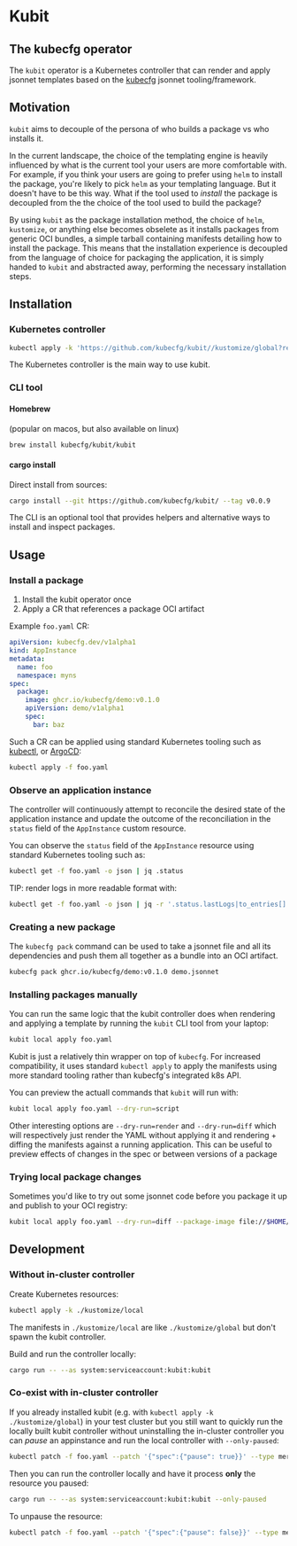 # Kubit

## The kubecfg operator

The `kubit` operator is a Kubernetes controller that can render and apply jsonnet templates based on the [kubecfg](https://github.com/kubecfg/kubecfg) jsonnet tooling/framework.

## Motivation

`kubit` aims to decouple of the persona of who builds a package vs who installs it.

In the current landscape, the choice of the templating engine is heavily influenced by what is the current tool your users are more comfortable with.
For example, if you think your users are going to prefer using `helm` to install the package, you're likely to pick `helm` as your templating language.
But it doesn't have to be this way. What if the tool used to _install_ the package is decoupled from the the choice of the tool used to build the package?

By using `kubit` as the package installation method, the choice of `helm`, `kustomize`, or anything else becomes obselete as it installs packages from generic OCI bundles, a simple tarball containing manifests detailing how to install the package.
This means that the installation experience is decoupled from the language of choice for packaging the application, it is simply handed to `kubit` and abstracted away, performing the necessary installation steps.

## Installation

### Kubernetes controller

```bash
kubectl apply -k 'https://github.com/kubecfg/kubit//kustomize/global?ref=v0.0.9'
```

The Kubernetes controller is the main way to use kubit.

### CLI tool

#### Homebrew

(popular on macos, but also available on linux)

```bash
brew install kubecfg/kubit/kubit
```

#### cargo install

Direct install from sources:

```bash
cargo install --git https://github.com/kubecfg/kubit/ --tag v0.0.9
```

The CLI is an optional tool that provides helpers and alternative ways to install and inspect packages.

## Usage

### Install a package

1. Install the kubit operator once
2. Apply a CR that references a package OCI artifact

Example `foo.yaml` CR:

```yaml
apiVersion: kubecfg.dev/v1alpha1
kind: AppInstance
metadata:
  name: foo
  namespace: myns
spec:
  package:
    image: ghcr.io/kubecfg/demo:v0.1.0
    apiVersion: demo/v1alpha1
    spec:
      bar: baz
```

Such a CR can be applied using standard Kubernetes tooling such as [kubectl](https://kubernetes.io/docs/tasks/tools/#kubectl),
or [ArgoCD](https://argoproj.github.io/cd/):

```bash
kubectl apply -f foo.yaml
```

### Observe an application instance

The controller will continuously attempt to reconcile the desired state of the application instance
and update the outcome of the reconciliation in the `status` field of the `AppInstance` custom resource.

You can observe the `status` field of the `AppInstance` resource using standard Kubernetes tooling such as:

```bash
kubectl get -f foo.yaml -o json | jq .status
```

TIP: render logs in more readable format with:

```bash
kubectl get -f foo.yaml -o json | jq -r '.status.lastLogs|to_entries[] | "\(.key): \(.value)"'
```

### Creating a new package

The `kubecfg pack` command can be used to take a jsonnet file and all its dependencies and push them
all together as a bundle into an OCI artifact.

```bash
kubecfg pack ghcr.io/kubecfg/demo:v0.1.0 demo.jsonnet
```

### Installing packages manually

You can run the same logic that the kubit controller does when rendering and applying a template by running
the `kubit` CLI tool from your laptop:

```bash
kubit local apply foo.yaml
```

Kubit is just a relatively thin wrapper on top of `kubecfg`.
For increased compatibility, it uses standard `kubectl apply` to apply the manifests using more standard
tooling rather than kubecfg's integrated k8s API.

You can preview the actuall commands that `kubit` will run with:

```bash
kubit local apply foo.yaml --dry-run=script
```

Other interesting options are `--dry-run=render` and `--dry-run=diff` which will respectively just render the YAML without applying it
and rendering + diffing the manifests against a running application. This can be useful to preview effects of changes in the spec or
between versions of a package

### Trying local package changes

Sometimes you'd like to try out some jsonnet code before you package it up and publish to your OCI registry:

```bash
kubit local apply foo.yaml --dry-run=diff --package-image file://$HOME/my-project/my-main.jsonnet
```

## Development

### Without in-cluster controller

Create Kubernetes resources:

```bash
kubectl apply -k ./kustomize/local
```

The manifests in `./kustomize/local` are like `./kustomize/global` but don't spawn the kubit controller.

Build and run the controller locally:

```bash
cargo run -- --as system:serviceaccount:kubit:kubit
```

### Co-exist with in-cluster controller

If you already installed kubit (e.g. with `kubectl apply -k ./kustomize/global`) in your test cluster but you still want to quickly run the locally built kubit controller without uninstalling the in-cluster controller you can _pause_ an appinstance and run the local controller with `--only-paused`:

```bash
kubectl patch -f foo.yaml --patch '{"spec":{"pause": true}}' --type merge
```

Then you can run the controller locally and have it process **only** the resource you paused:

```bash
cargo run -- --as system:serviceaccount:kubit:kubit --only-paused
```

To unpause the resource:

```bash
kubectl patch -f foo.yaml --patch '{"spec":{"pause": false}}' --type merge
```
